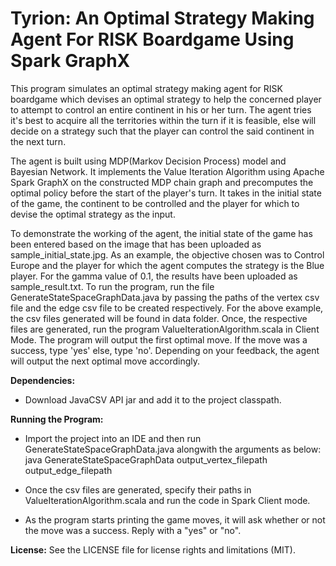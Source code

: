 # Tyrion: An Optimal Strategy Making Agent For RISK Boardgame Using Spark GraphX

This program simulates an optimal strategy making agent for RISK boardgame which devises
an optimal strategy to help the concerned player to attempt to control an entire continent
in his or her turn. The agent tries it's best to acquire all the territories within the turn
if it is feasible, else will decide on a strategy such that the player can control
the said continent in the next turn.

The agent is built using MDP(Markov Decision Process) model and Bayesian Network. It implements
the Value Iteration Algorithm using Apache Spark GraphX on the constructed MDP chain graph and precomputes the optimal policy
before the start of the player's turn. It takes in the initial state of the game, the continent
to be controlled and the player for which to devise the optimal strategy as the input.

To demonstrate the working of the agent, the initial state of the game has been entered based on
the image that has been uploaded as sample_initial_state.jpg. As an example, the objective chosen
was to Control Europe and the player for which the agent computes the strategy is the Blue player.
For the gamma value of 0.1, the results have been uploaded as sample_result.txt.
To run the program, run the file GenerateStateSpaceGraphData.java by passing the paths of the vertex csv file
and the edge csv file to be created respectively. For the above example, the csv files generated will be found in data folder.
Once, the respective files are generated, run the program ValueIterationAlgorithm.scala in Client Mode.
The program will output the first optimal move. If the move was a success, type 'yes' else, type 'no'.
Depending on your feedback, the agent will output the next optimal move accordingly.

**Dependencies:**
- Download JavaCSV API jar and add it to the project classpath.

**Running the Program:**
- Import the project into an IDE and then run GenerateStateSpaceGraphData.java alongwith the arguments as below:
    java GenerateStateSpaceGraphData output_vertex_filepath output_edge_filepath
  
- Once the csv files are generated, specify their paths in ValueIterationAlgorithm.scala and run the code in Spark Client mode.

- As the program starts printing the game moves, it will ask whether or not the move was a success. Reply with a "yes" or "no".

**License:**
See the LICENSE file for license rights and limitations (MIT).
